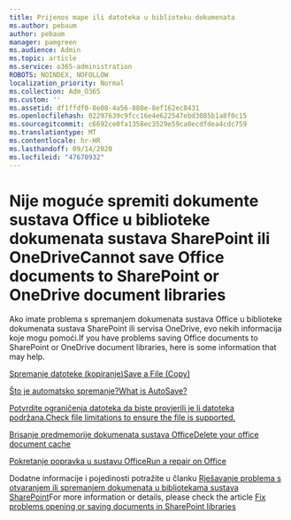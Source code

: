 ```yaml
---
title: Prijenos mape ili datoteka u biblioteku dokumenata
ms.author: pebaum
author: pebaum
manager: pamgreen
ms.audience: Admin
ms.topic: article
ms.service: o365-administration
ROBOTS: NOINDEX, NOFOLLOW
localization_priority: Normal
ms.collection: Adm_O365
ms.custom: ''
ms.assetid: df1ffdf0-8e08-4a56-880e-8ef162ec8431
ms.openlocfilehash: 02297639c9fcc16e4e622547ebd3085b1a8f0c15
ms.sourcegitcommit: c6692ce0fa1358ec3529e59ca0ecdfdea4cdc759
ms.translationtype: MT
ms.contentlocale: hr-HR
ms.lasthandoff: 09/14/2020
ms.locfileid: "47670932"
---
```

# <a name="cannot-save-office-documents-to-sharepoint-or-onedrive-document-libraries"></a><span data-ttu-id="8686c-102">Nije moguće spremiti dokumente sustava Office u biblioteke dokumenata sustava SharePoint ili OneDrive</span><span class="sxs-lookup"><span data-stu-id="8686c-102">Cannot save Office documents to SharePoint or OneDrive document libraries</span></span>

<span data-ttu-id="8686c-103">Ako imate problema s spremanjem dokumenata sustava Office u biblioteke dokumenata sustava SharePoint ili servisa OneDrive, evo nekih informacija koje mogu pomoći.</span><span class="sxs-lookup"><span data-stu-id="8686c-103">If you have problems saving Office documents to SharePoint or OneDrive document libraries, here is some information that may help.</span></span>

[<span data-ttu-id="8686c-104">Spremanje datoteke (kopiranje)</span><span class="sxs-lookup"><span data-stu-id="8686c-104">Save a File (Copy)</span></span>](https://support.office.com/article/save-a-file-in-microsoft-office-a7f0a209-ad22-4212-bb53-6cd8e801a6fb)

[<span data-ttu-id="8686c-105">Što je automatsko spremanje?</span><span class="sxs-lookup"><span data-stu-id="8686c-105">What is AutoSave?</span></span>](https://support.office.com/article/what-is-autosave-6d6bd723-ebfd-4e40-b5f6-ae6e8088f7a5)

[<span data-ttu-id="8686c-106">Potvrdite ograničenja datoteka da biste provjerili je li datoteka podržana.</span><span class="sxs-lookup"><span data-stu-id="8686c-106">Check file limitations to ensure the file is supported.</span></span>](https://support.office.com/article/Invalid-file-names-and-file-types-in-OneDrive-OneDrive-for-Business-and-SharePoint-64883a5d-228e-48f5-b3d2-eb39e07630fa)

[<span data-ttu-id="8686c-107">Brisanje predmemorije dokumenata sustava Office</span><span class="sxs-lookup"><span data-stu-id="8686c-107">Delete your office document cache</span></span>](https://support.office.com/article/Delete-your-Office-Document-Cache-b1d3765e-d71b-4bb8-99ca-acd22c42995d)

[<span data-ttu-id="8686c-108">Pokretanje popravka u sustavu Office</span><span class="sxs-lookup"><span data-stu-id="8686c-108">Run a repair on Office</span></span>](https://support.office.com/Article/Repair-an-Office-application-7821d4b6-7c1d-4205-aa0e-a6b40c5bb88b)

<span data-ttu-id="8686c-109">Dodatne informacije i pojedinosti potražite u članku [Rješavanje problema s otvaranjem ili spremanjem dokumenata u bibliotekama sustava SharePoint](https://support.office.com/article/Fix-problems-opening-documents-in-SharePoint-libraries-31329FA1-4AD0-47FC-95D8-BB0C5B12A536)</span><span class="sxs-lookup"><span data-stu-id="8686c-109">For more information or details, please check the article [Fix problems opening or saving documents in SharePoint libraries](https://support.office.com/article/Fix-problems-opening-documents-in-SharePoint-libraries-31329FA1-4AD0-47FC-95D8-BB0C5B12A536)</span></span>


